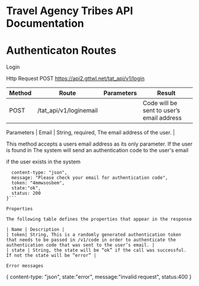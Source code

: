 # Travel Agency Tribes API Documentation

# Authenticaton Routes

Login

Http Request
POST https://api2.gttwl.net/tat_api/v1/login 

| Method | Route | Parameters | Result |
| ------ | ------ | ------ | ------ |
| POST | /tat_api/v1/loginemail |   | Code will be sent to user’s email address |

Parameters
| Email | String, required, The email address of the user. |

This method accepts a users email address as its only parameter. If the user is found in The system will send an authentication code to the user's email

if the user exists in the system

```{
  content-type: "json", 
  message: "Please check your email for authentication code",  
  token: "4mmwsosbem", 
  state:"ok", 
  status: 200 
}```

Properties

The following table defines the properties that appear in the response

| Name | Description |
| token| String, This is a randomly generated authentication token that needs to be passed in /v1/code in order to authenticate the authentication code that was sent to the user’s email. |
| state | String, the state will be “ok” if the call was successful. If not the state will be “error” |

Error messages

```
{
    content-type: "json",
    state:"error",
    message:"invalid request",
    status:400
}

```
